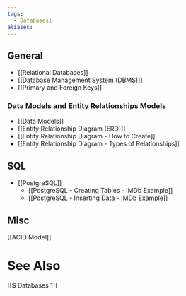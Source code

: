 ```yaml
---
tags:
  - Databases1
aliases:
---
```

## General
- [[Relational Databases]]
- [[Database Management System (DBMS)]]
- [[Primary and Foreign Keys]]


### Data Models and Entity Relationships Models
- [[Data Models]]
- [[Entity Relationship Diagram (ERD)]]
- [[Entity Relationship Diagram -  How to Create]]
- [[Entity Relationship Diagram - Types of Relationships]]

## SQL
- [[PostgreSQL]]
	- [[PostgreSQL - Creating Tables - IMDb Example]]
	- [[PostgreSQL - Inserting Data - IMDb Example]]

## Misc
[[ACID Model]]

# See Also
[[$ Databases 1]]
